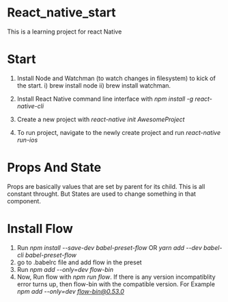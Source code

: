 # React_native_start
This is a learning project for react Native

# Start 
1. Install Node and Watchman (to watch changes in filesystem) to kick of the start.
i) brew install node
ii) brew install watchman.

2. Install React Native command line interface with *npm install -g react-native-cli*
3. Create a new project with *react-native init AwesomeProject*
4. To run project, navigate to the newly create project and run *react-native run-ios*

# Props And State
Props are basically values that are set by parent for its child. This is all constant throught. But
States are used to change something in that component.

# Install Flow
1. Run *npm install --save-dev babel-preset-flow* OR *yarn add --dev babel-cli babel-preset-flow*
2. go to .babelrc file and add flow in the preset
3. Run *npm add --only=dev flow-bin*
4. Now, Run flow with *npm run flow*. If there is any version incompatiblity error turns up, then flow-bin with the compatible version. For Example *npm add --only=dev flow-bin@0.53.0*
